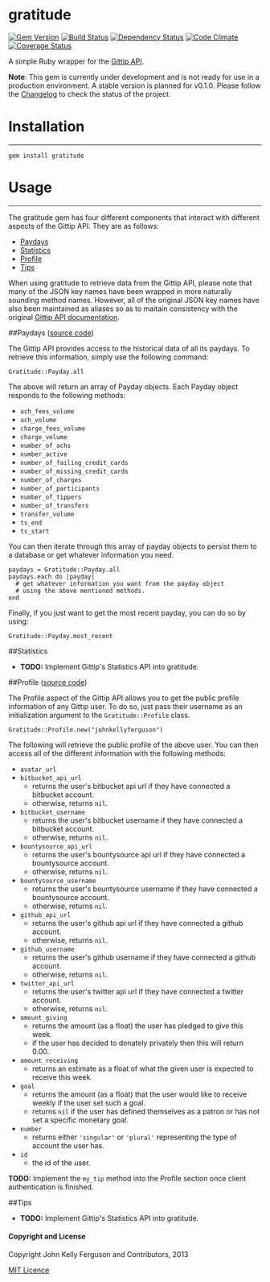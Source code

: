 gratitude
=========
[![Gem Version](https://badge.fury.io/rb/gratitude.png)](http://badge.fury.io/rb/gratitude)
[![Build Status](https://travis-ci.org/JohnKellyFerguson/gratitude.png?branch=master)](https://travis-ci.org/JohnKellyFerguson/gratitude)
[![Dependency Status](https://gemnasium.com/JohnKellyFerguson/gratitude.png)](https://gemnasium.com/JohnKellyFerguson/gratitude)
[![Code Climate](https://codeclimate.com/github/JohnKellyFerguson/gratitude.png)](https://codeclimate.com/github/JohnKellyFerguson/gratitude)
[![Coverage Status](https://coveralls.io/repos/JohnKellyFerguson/gratitude/badge.png)](https://coveralls.io/r/JohnKellyFerguson/gratitude)


A simple Ruby wrapper for the [Gittip API](https://github.com/gittip/www.gittip.com#api).

**Note**: This gem is currently under development and is not ready for use in a production environment. A stable version is planned for v0.1.0. Please follow the [Changelog](CHANGELOG.md) to check the status of the project.


# Installation
--------------
    gem install gratitude

# Usage
-------
The gratitude gem has four different components that interact with different aspects of the Gittip API. They are as follows:

* [Paydays](#paydays-source-code)
* [Statistics](#statistics)
* [Profile](#profile-source-code)
* [Tips](#tips)

When using gratitude to retrieve data from the Gittip API, please note that many of the JSON key names have been wrapped in more naturally sounding method names. However, all of the original JSON key names have also been maintained as aliases so as to maitain consistency with the original [Gittip API documentation](https://github.com/gittip/www.gittip.com#api).

##Paydays ([source code](https://github.com/JohnKellyFerguson/gratitude/blob/master/lib/gratitude/payday.rb))

The Gittip API provides access to the historical data of all its paydays. To retrieve this information, simply use the following command:

	Gratitude::Payday.all

The above will return an array of Payday objects. Each Payday object responds to the following methods:

* `ach_fees_volume`
* `ach_volume`
* `charge_fees_volume`
* `charge_volume`
* `number_of_achs`
* `number_active`
* `number_of_failing_credit_cards`
* `number_of_missing_credit_cards`
* `number_of_charges`
* `number_of_participants`
* `number_of_tippers`
* `number_of_transfers`
* `transfer_volume`
* `ts_end`
* `ts_start`

You can then iterate through this array of payday objects to persist them to a database or get whatever information you need.

	paydays = Gratitude::Payday.all
	paydays.each do |payday|
	  # get whatever information you want from the payday object
	  # using the above mentioned methods.
	end

Finally, if you just want to get the most recent payday, you can do so by using:

	Gratitude::Payday.most_recent

##Statistics
* **TODO:** Implement Gittip's Statistics API into gratitude.

##Profile ([source code](https://github.com/JohnKellyFerguson/gratitude/blob/master/lib/gratitude/profile.rb))

The Profile aspect of the Gittip API allows you to get the public profile information of any Gittip user. To do so, just pass their username as an initialization argument to the `Gratitude::Profile` class.

	Gratitude::Profile.new("johnkellyferguson")

The following will retrieve the public profile of the above user. You can then access all of the different information with the following methods:

* `avatar_url`
* `bitbucket_api_url`
  * returns the user's bitbucket api url if they have connected a bitbucket account.
  * otherwise, returns `nil`.
* `bitbucket_username`
  * returns the user's bitbucket username if they have connected a bitbucket account.
  * otherwise, returns `nil`.
* `bountysource_api_url`
  * returns the user's bountysource api url if they have connected a bountysource account.
  * otherwise, returns `nil`.
* `bountysource_username`
  * returns the user's bountysource username if they have connected a bountysource account.
  * otherwise, returns `nil`.
* `github_api_url`
  * returns the user's github api url if they have connected a github account.
  * otherwise, returns `nil`.
* `github_username`
  * returns the user's github username if they have connected a github account.
  * otherwise, returns `nil`.
* `twitter_api_url`
  * returns the user's twitter api url if they have connected a twitter account.
  * otherwise, returns `nil`.
* `amount_giving`
  * returns the amount (as a float) the user has pledged to give this week.
  * if the user has decided to donately privately then this will return 0.00.
* `amount_receiving`
  * returns an estimate as a float of what the given user is expected to receive this week.
* `goal`
  * returns the amount (as a float) that the user would like to receive weekly if the user set such a goal.
  * returns `nil` if the user has defined themselves as a patron or has not set a specific monetary goal.
* `number`
  * returns either `'singular'` or `'plural'` representing the type of account the user has.
* `id`
  * the id of the user.

**TODO:** Implement the `my_tip` method into the Profile section once client authentication is finished.

##Tips
* **TODO:** Implement Gittip's Statistics API into gratitude.


#### Copyright and License

Copyright John Kelly Ferguson and Contributors, 2013

[MIT Licence](LICENSE.txt)



